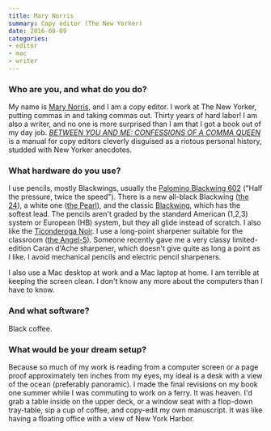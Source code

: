 ```yaml
---
title: Mary Norris
summary: Copy editor (The New Yorker)
date: 2016-08-09
categories:
- editor
- mac
- writer
---
```


### Who are you, and what do you do?

My name is [Mary Norris](http://www.newyorker.com/contributors/mary-norris "Mary's page on The New Yorker's site."), and I am a copy editor. I work at The New Yorker, putting commas in and taking commas out. Thirty years of hard labor! I am also a writer, and no one is more surprised than I am that I got a book out of my day job. [_BETWEEN YOU AND ME: CONFESSIONS OF A COMMA QUEEN_](http://books.wwnorton.com/books/Between-You--Me/ "Mary's book page.") is a manual for copy editors cleverly disguised as a riotous personal history, studded with New Yorker anecdotes.

### What hardware do you use?

I use pencils, mostly Blackwings, usually the [Palomino Blackwing 602][blackwing-602] ("Half the pressure, twice the speed"). There is a new all-black Blackwing ([the 24][blackwing-24]), a white one ([the Pearl][blackwing-pearl]), and the classic [Blackwing][], which has the softest lead. The pencils aren't graded by the standard American (1,2,3) system or European (HB) system, but they all glide instead of scratch. I also like the [Ticonderoga Noir][ticonderoga-noir]. I use a long-point sharpener suitable for the classroom ([the Angel-5][angel-5]). Someone recently gave me a very classy limited-edition Caran d'Ache sharpener, which doesn't give quite as long a point as I like. I avoid mechanical pencils and electric pencil sharpeners.

I also use a Mac desktop at work and a Mac laptop at home. I am terrible at keeping the screen clean. I don't know any more about the computers than I have to know.

### And what software?

Black coffee.

### What would be your dream setup?

Because so much of my work is reading from a computer screen or a page proof approximately ten inches from my eyes, my ideal is a desk with a view of the ocean (preferably panoramic). I made the final revisions on my book one summer while I was commuting to work on a ferry. It was heaven. I'd grab a table inside on the upper deck, or a window seat with a flop-down tray-table, sip a cup of coffee, and copy-edit my own manuscript. It was like having a floating office with a view of New York Harbor.

[angel-5]: http://web.archive.org/web/20210316023759/https://www.amazon.com/CARL-Angel-5-Pencil-Sharpener-Red/dp/B005D7S9P8 "A pencil sharpener."
[blackwing-24]: http://web.archive.org/web/20221129045925/https://palominobrands.com/product/palomino-blackwing-volumes-24/ "A pencil."
[blackwing-602]: https://en.wikipedia.org/wiki/Blackwing_602 "A pencil."
[blackwing-pearl]: http://web.archive.org/web/20221206104817/https://www.amazon.com/Palomino-Blackwing-Pearl-Pencils-Pack/dp/B00CM3K3QY/ "A white pencil."
[blackwing]: https://pencils.com/product-category/all-brands/blackwing/palomino-blackwing-12-pk "A pencil"
[ticonderoga-noir]: http://web.archive.org/web/20190508144103/https://www.amazon.com/Dixon-Ticonderoga-Wood-Cased-Holographic-13970/dp/B002ON02CC "A pencil."
